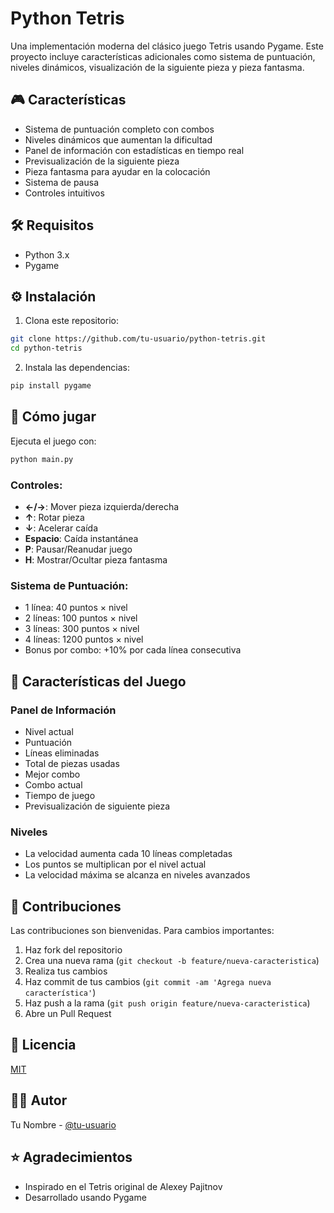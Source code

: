 # Python Tetris

Una implementación moderna del clásico juego Tetris usando Pygame. Este proyecto incluye características adicionales como sistema de puntuación, niveles dinámicos, visualización de la siguiente pieza y pieza fantasma.

## 🎮 Características

- Sistema de puntuación completo con combos
- Niveles dinámicos que aumentan la dificultad
- Panel de información con estadísticas en tiempo real
- Previsualización de la siguiente pieza
- Pieza fantasma para ayudar en la colocación
- Sistema de pausa
- Controles intuitivos

## 🛠️ Requisitos

- Python 3.x
- Pygame

## ⚙️ Instalación

1. Clona este repositorio:
```bash
git clone https://github.com/tu-usuario/python-tetris.git
cd python-tetris
```

2. Instala las dependencias:
```bash
pip install pygame
```

## 🎯 Cómo jugar

Ejecuta el juego con:
```bash
python main.py
```

### Controles:

- **←/→**: Mover pieza izquierda/derecha
- **↑**: Rotar pieza
- **↓**: Acelerar caída
- **Espacio**: Caída instantánea
- **P**: Pausar/Reanudar juego
- **H**: Mostrar/Ocultar pieza fantasma

### Sistema de Puntuación:

- 1 línea: 40 puntos × nivel
- 2 líneas: 100 puntos × nivel
- 3 líneas: 300 puntos × nivel
- 4 líneas: 1200 puntos × nivel
- Bonus por combo: +10% por cada línea consecutiva

## 🎲 Características del Juego

### Panel de Información
- Nivel actual
- Puntuación
- Líneas eliminadas
- Total de piezas usadas
- Mejor combo
- Combo actual
- Tiempo de juego
- Previsualización de siguiente pieza

### Niveles
- La velocidad aumenta cada 10 líneas completadas
- Los puntos se multiplican por el nivel actual
- La velocidad máxima se alcanza en niveles avanzados

## 🤝 Contribuciones

Las contribuciones son bienvenidas. Para cambios importantes:

1. Haz fork del repositorio
2. Crea una nueva rama (`git checkout -b feature/nueva-caracteristica`)
3. Realiza tus cambios
4. Haz commit de tus cambios (`git commit -am 'Agrega nueva característica'`)
5. Haz push a la rama (`git push origin feature/nueva-caracteristica`)
6. Abre un Pull Request

## 📝 Licencia

[MIT](https://choosealicense.com/licenses/mit/)

## 🙋‍♂️ Autor

Tu Nombre - [@tu-usuario](https://github.com/andreiveisuade)

## ⭐ Agradecimientos

- Inspirado en el Tetris original de Alexey Pajitnov
- Desarrollado usando Pygame
